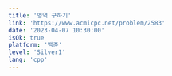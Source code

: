 ```yaml
---
title: '영역 구하기'
link: 'https://www.acmicpc.net/problem/2583'
date: '2023-04-07 10:30:00'
isOk: true
platform: '백준'
level: 'Silver1'
lang: 'cpp'
---
```

